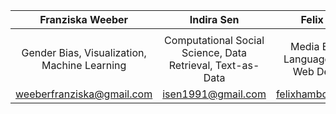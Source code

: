 

|                Franziska Weeber                	|                         Indira Sen                         	|                        Felix Hamborg                       	|               Carsten Schwemmer               	|
|:----------------------------------------------:	|:----------------------------------------------------------:	|:----------------------------------------------------------:	|:---------------------------------------------:	|
|                                                	|                                                            	|                                                            	|                                               	|
| Gender Bias,  Visualization,  Machine Learning 	| Computational Social Science, Data Retrieval, Text-as-Data 	| Media Bias,  Natural Language Processing,  Web Development 	| Gender Bias,  Communication,  User Interfaces 	|
| weeberfranziska@gmail.com                      	| isen1991@gmail.com                                         	| felixhamborg@gmail.com                                     	| c.schwem2er@gmail.com                         	|
